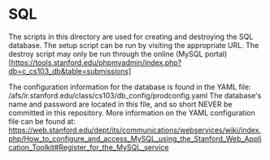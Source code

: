 # SQL

The scripts in this directory are used for creating and destroying the SQL database.
The setup script can be run by visiting the appropriate URL. The destroy script
may only be run through the online (MySQL portal)[https://tools.stanford.edu/phpmyadmin/index.php?db=c_cs103_db&table=submissions]

The configuration information for the database is found in the YAML file: 
/afs/ir.stanford.edu/class/cs103/db_config/prodconfig.yaml
The database's name and password are located in this file, and so short NEVER be 
committed in this repository. More information on the YAML configuration file
can be found at:
https://web.stanford.edu/dept/its/communications/webservices/wiki/index.php/How_to_configure_and_access_MySQL_using_the_Stanford_Web_Application_Toolkit#Register_for_the_MySQL_service


